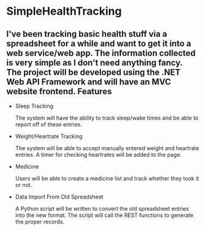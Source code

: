 # SimpleHealthTracking
I've been tracking basic health stuff via a spreadsheet for a while and want to get it into a web service/web app. The information collected is very simple as I don't need anything fancy. The project will be developed using the .NET Web API Framework and will have an MVC website frontend.
Features
--------------
+ Sleep Tracking

  The system will have the ability to track sleep/wake times and be able to report off of these entries.
  
+ Weight/Heartrate Tracking

  The system will be able to accept manually entered weight and heartrate entries. A timer for checking heartrates will be added to the page.
  
+ Medicine

  Users will be able to create a medicine list and track whether they took it or not.
  
+ Data Import From Old Spreadsheet

  A Python script will be written to convert the old spreadsheet entries into the new format. The script will call the REST functions to generate the proper records.
